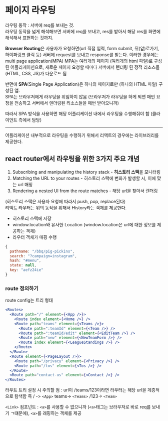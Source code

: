 # 페이지 라우팅

라우팅 동작 : 서버에 req를 보내는 것.<br>
라우팅 동작을 넓게 해석해보면 서버에 req를 보내고, res를 받아서 해당 res를 화면에 해석해서 표현하는 것까지.<br>

**Browser Routing**은 사용자가 요청하면(url 직접 입력, form submit, 뒤(앞)로가기, 하이퍼링크 클릭 등) 서버에 request를 보내고 response를 받는다.
이러한 경우에는 multi page application(MPA)
MPA는 여러개의 페이지 (여러개의 html 파일)로 구성된 어플리케이션으로, 새로운 페이지 요청할 때마다 서버에서 렌더링 된
정적 리소스들(HTML, CSS, JS)가 다운로드 됨

반면에 **SPA**(Single Page Application)은 하나의 페이지로만 (하나의 HTML 파일) 구성된 앱.<br>
SPA는 브라우저에게 라우팅을 위임하지 않음 (브라우저가 라우팅을 하게 되면 매번 요청을 전송하고 서버에서 렌더링된 리소스들을 매번 받아오니까)

따라서 SPA 방식을 사용하면 해당 어플리케이션 내에서 라우팅을 수행해줘야 함 (클라이언트 측에서 담당)

---

어플리케이션 내부적으로 라우팅을 수행하기 위해서 리액트의 경우에는 라이브러리를 제공한다.

## react router에서 라우팅을 위한 3가지 주요 개념

1. Subscribing and manipulating the history stack - **히스토리 스택**을 모니터링
2. Matching the URL to your routes - 히스토리 스택에 변화가 발생할 시, 이에 맞는 url 매핑
3. Rendering a nested UI from the route matches - 해당 url을 찾아서 렌더링

(히스토리 스택은 사용자 요청에 따라서 push, pop, replace된다)<br>
리액트 라우터는 위의 동작을 위해서 History라는 객체를 제공한다.

- 히스토리 스택에 저장
- window.location와 유사한 Location (window.location은 url에 대한 정보를 제공하는 객체)
- 라우터 객체가 매핑 수행

```jsx
{
  pathname: "/bbq/pig-pickins",
  search: "?campaign=instagram",
  hash: "#menu",
  state: null,
  key: "aefz24ie"
}
```

### route 정의하기

route config는 트리 형태

```jsx
<Routes>
  <Route path="/" element={<App />}>
    <Route index element={<Home />} />
    <Route path="teams" element={<Teams />}>
      <Route path=":teamId" element={<Team />} />
      <Route path=":teamId/edit" element={<EditTeam />} />
      <Route path="new" element={<NewTeamForm />} />
      <Route index element={<LeagueStandings />} />
    </Route>
  </Route>
  <Route element={<PageLayout />}>
    <Route path="/privacy" element={<Privacy />} />
    <Route path="/tos" element={<Tos />} />
  </Route>
  <Route path="contact-us" element={<Contact />} />
</Routes>
```

라우트 트리 설정 시 주의할 점
: url이 /teams/123이라면 라우터는 해당 url을 계층적으로 탐색함
즉 / -> `<App>`
teams-> `<Teams>`
/123-> `<Team>`

`<Link>` 컴포넌트 : `<a>`를 사용할 수 없으니까 (`<a>`태그는 브라우저로 바로 req를 보내기 ㄱ떄문에), `<a>`를 래핑하는 객체를 제공
